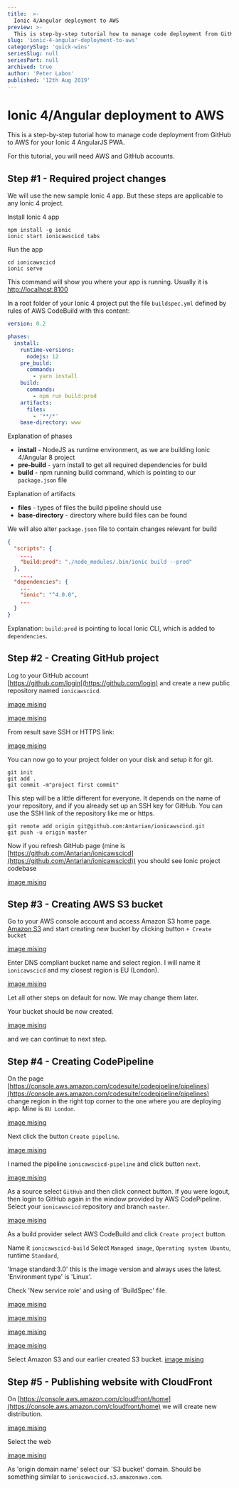 ```yaml
---
title:  >-
  Ionic 4/Angular deployment to AWS
preview: >-
  This is step-by-step tutorial how to manage code deployment from GitHub to AWS for your Ionic 4 AngularJS PWA. For this tutorial you wil need AWS and GitHub accounts.
slug: 'ionic-4-angular-deployment-to-aws'
categorySlug: 'quick-wins'
seriesSlug: null
seriesPart: null
archived: true
author: 'Peter Labos'
published: '12th Aug 2019'
---
```

# Ionic 4/Angular deployment to AWS

This is a step-by-step tutorial how to manage code deployment from GitHub to AWS for your Ionic 4 AngularJS PWA.

For this tutorial, you will need AWS and GitHub accounts.

## Step #1 - Required project changes

We will use the new sample Ionic 4 app. But these steps are applicable to any Ionic 4 project.

Install Ionic 4 app
```shell
npm install -g ionic
ionic start ionicawscicd tabs
```

Run the app
```shell
cd ionicawscicd
ionic serve
```

This command will show you where your app is running. Usually it is [http://localhost:8100](http://localhost:8100)

In a root folder of your Ionic 4 project put the file `buildspec.yml` defined by rules of AWS CodeBuild with this content:
```yaml
version: 0.2

phases:
  install:
    runtime-versions:
      nodejs: 12
    pre_build:
      commands:
        - yarn install
    build:
      commands:
        - npm run build:prod
    artifacts:
      files:
        - '**/*'
    base-directory: www
```

Explanation of phases
- **install** - NodeJS as runtime environment, as we are building Ionic 4/Angular 8 project
- **pre-build** - yarn install to get all required dependencies for build
- **build** - npm running build command, which is pointing to our `package.json` file

Explanation of artifacts
- **files** - types of files the build pipeline should use
- **base-directory** - directory where build files can be found

We will also alter `package.json` file to contain changes relevant for build
```json
{
  "scripts": {
    ...,
    "build:prod": "./node_modules/.bin/ionic build --prod"
  },
    ...,
  "dependencies": {
    ...
    "ionic": "^4.0.0",
    ...
  }
}
```

Explanation: `build:prod` is pointing to local Ionic CLI, which is added to `dependencies`.

## Step #2 - Creating GitHub project
Log to your GitHub account [https://github.com/login[(https://github.com/login) and create a new public repository named `ionicawscicd`.

[image mising](/)

[image mising](/)

From result save SSH or HTTPS link:

[image mising](/)

You can now go to your project folder on your disk and setup it for git.
```shell
git init
git add .
git commit -m"project first commit"
```

This step will be a little different for everyone. It depends on the name of your repository, and if you already set up an SSH key for GitHub. You can use the SSH link of the repository like me or https.
```shell
git remote add origin git@github.com:Antarian/ionicawscicd.git
git push -u origin master
```

Now if you refresh GitHub page (mine is [https://github.com/Antarian/ionicawscicd](https://github.com/Antarian/ionicawscicd)) you should see Ionic project codebase

[image mising](/)

## Step #3 - Creating AWS S3 bucket

Go to your AWS console account and access Amazon S3 home page. [Amazon S3](https://console.aws.amazon.com/s3/home) and start creating new bucket by clicking button `+ Create bucket`

[image mising](/)

Enter DNS compliant bucket name and select region. I will name it `ionicawscicd` and my closest region is EU (London).

[image mising](/)

Let all other steps on default for now. We may change them later.

Your bucket should be now created.

[image mising](/)

and we can continue to next step.

## Step #4 - Creating CodePipeline

On the page [https://console.aws.amazon.com/codesuite/codepipeline/pipelines](https://console.aws.amazon.com/codesuite/codepipeline/pipelines) change region in the right top corner to the one where you are deploying app. Mine is `EU London`.

[image mising](/)

Next click the button `Create pipeline`.

[image mising](/)

I named the pipeline `ionicawscicd-pipeline` and click button `next`.

[image mising](/)

As a source select `GitHub` and then click connect button. If you were logout, then login to GitHub again in the window provided by AWS CodePipeline. Select your `ionicawscicd` repository and branch `master`.

[image mising](/)

As a build provider select AWS CodeBuild and click `Create project` button.

Name it `ionicawscicd-build` Select `Managed image`, `Operating system Ubuntu`, runtime `Standard`,

'Image standard:3.0' this is the image version and always uses the latest. 'Environment type' is 'Linux'.

Check 'New service role' and using of 'BuildSpec' file.

[image mising](/)

[image mising](/)

[image mising](/)

[image mising](/)

 Select Amazon S3 and our earlier created S3 bucket.
[image mising](/)

## Step #5 - Publishing website with CloudFront

On [https://console.aws.amazon.com/cloudfront/home](https://console.aws.amazon.com/cloudfront/home) we will create new distribution.

[image mising](/)

Select the web

[image mising](/)

As 'origin domain name' select our 'S3 bucket' domain. Should be something similar to `ionicawscicd.s3.amazonaws.com`.
